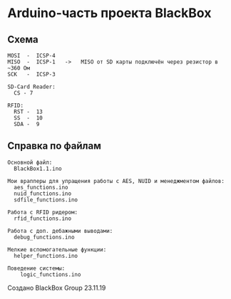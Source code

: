 # Arduino-часть проекта BlackBox

## Схема

    MOSI  -  ICSP-4
    MISO  -  ICSP-1   ->   MISO от SD карты подключён через резистор в ~360 Ом
    SCK   -  ICSP-3

    SD-Card Reader:
      CS - 7

    RFID:
      RST -  13
      SS  -  10
      SDA -  9

## Справка по файлам

    Основной файл:
      BlackBox1.1.ino

    Мои врапперы для упращения работы с AES, NUID и менеджментом файлов:
      aes_functions.ino
      nuid_functions.ino
      sdfile_functions.ino

    Работа с RFID ридером:
      rfid_functions.ino

    Работа с доп. дебажными выводами:
      debug_functions.ino

    Мелкие вспомогательные функции:
      helper_functions.ino

    Поведение системы:
        logic_functions.ino

Создано BlackBox Group
                                23.11.19
